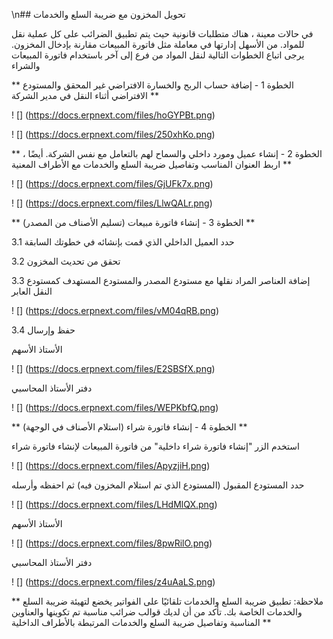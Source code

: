 \n## تحويل المخزون مع ضريبة السلع والخدمات

في حالات معينة ، هناك متطلبات قانونية حيث يتم تطبيق الضرائب على كل عملية نقل للمواد. من الأسهل إدارتها في معاملة مثل فاتورة المبيعات مقارنة بإدخال المخزون. يرجى اتباع الخطوات التالية لنقل المواد من فرع إلى آخر باستخدام فاتورة المبيعات والشراء

** الخطوة 1 - إضافة حساب الربح والخسارة الافتراضي غير المحقق والمستودع الافتراضي أثناء النقل في مدير الشركة **

! [] (https://docs.erpnext.com/files/hoGYPBt.png)

! [] (https://docs.erpnext.com/files/250xhKo.png)

** الخطوة 2 - إنشاء عميل ومورد داخلي والسماح لهم بالتعامل مع نفس الشركة. أيضًا ، اربط العنوان المناسب وتفاصيل ضريبة السلع والخدمات مع الأطراف المعنية **

! [] (https://docs.erpnext.com/files/GjUFk7x.png)

! [] (https://docs.erpnext.com/files/LlwQALr.png)

** الخطوة 3 - إنشاء فاتورة مبيعات (تسليم الأصناف من المصدر) **

3.1 حدد العميل الداخلي الذي قمت بإنشائه في خطوتك السابقة

3.2 تحقق من تحديث المخزون

3.3 إضافة العناصر المراد نقلها مع مستودع المصدر والمستودع المستهدف كمستودع النقل العابر

! [] (https://docs.erpnext.com/files/vM04qRB.png)

3.4 حفظ وإرسال

الأستاذ الأسهم

! [] (https://docs.erpnext.com/files/E2SBSfX.png)

دفتر الأستاذ المحاسبي

! [] (https://docs.erpnext.com/files/WEPKbfQ.png)

** الخطوة 4 - إنشاء فاتورة شراء (استلام الأصناف في الوجهة) **

استخدم الزر "إنشاء فاتورة شراء داخلية" من فاتورة المبيعات لإنشاء فاتورة شراء

! [] (https://docs.erpnext.com/files/ApyzjiH.png)

حدد المستودع المقبول (المستودع الذي تم استلام المخزون فيه) ثم احفظه وأرسله

! [] (https://docs.erpnext.com/files/LHdMlQX.png)

الأستاذ الأسهم

! [] (https://docs.erpnext.com/files/8pwRilO.png)

دفتر الأستاذ المحاسبي

! [] (https://docs.erpnext.com/files/z4uAaLS.png)

** ملاحظة: تطبيق ضريبة السلع والخدمات تلقائيًا على الفواتير يخضع لتهيئة ضريبة السلع والخدمات الخاصة بك. تأكد من أن لديك قوالب ضرائب مناسبة تم تكوينها والعناوين المناسبة وتفاصيل ضريبة السلع والخدمات المرتبطة بالأطراف الداخلية **
